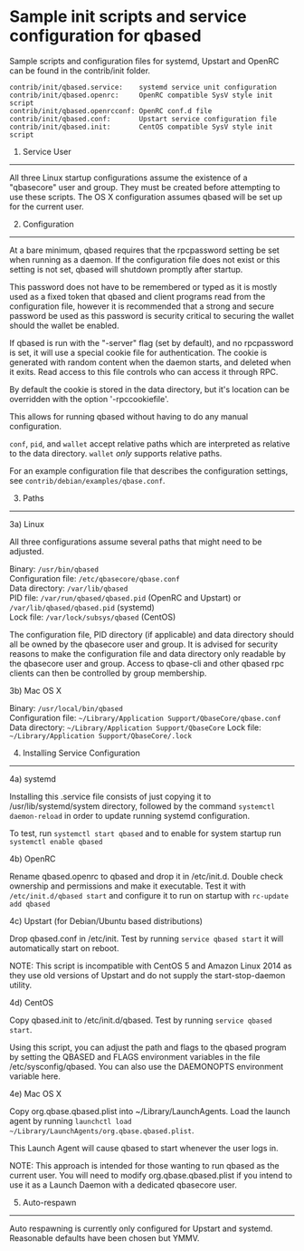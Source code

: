 Sample init scripts and service configuration for qbased
==========================================================

Sample scripts and configuration files for systemd, Upstart and OpenRC
can be found in the contrib/init folder.

    contrib/init/qbased.service:    systemd service unit configuration
    contrib/init/qbased.openrc:     OpenRC compatible SysV style init script
    contrib/init/qbased.openrcconf: OpenRC conf.d file
    contrib/init/qbased.conf:       Upstart service configuration file
    contrib/init/qbased.init:       CentOS compatible SysV style init script

1. Service User
---------------------------------

All three Linux startup configurations assume the existence of a "qbasecore" user
and group.  They must be created before attempting to use these scripts.
The OS X configuration assumes qbased will be set up for the current user.

2. Configuration
---------------------------------

At a bare minimum, qbased requires that the rpcpassword setting be set
when running as a daemon.  If the configuration file does not exist or this
setting is not set, qbased will shutdown promptly after startup.

This password does not have to be remembered or typed as it is mostly used
as a fixed token that qbased and client programs read from the configuration
file, however it is recommended that a strong and secure password be used
as this password is security critical to securing the wallet should the
wallet be enabled.

If qbased is run with the "-server" flag (set by default), and no rpcpassword is set,
it will use a special cookie file for authentication. The cookie is generated with random
content when the daemon starts, and deleted when it exits. Read access to this file
controls who can access it through RPC.

By default the cookie is stored in the data directory, but it's location can be overridden
with the option '-rpccookiefile'.

This allows for running qbased without having to do any manual configuration.

`conf`, `pid`, and `wallet` accept relative paths which are interpreted as
relative to the data directory. `wallet` *only* supports relative paths.

For an example configuration file that describes the configuration settings,
see `contrib/debian/examples/qbase.conf`.

3. Paths
---------------------------------

3a) Linux

All three configurations assume several paths that might need to be adjusted.

Binary:              `/usr/bin/qbased`  
Configuration file:  `/etc/qbasecore/qbase.conf`  
Data directory:      `/var/lib/qbased`  
PID file:            `/var/run/qbased/qbased.pid` (OpenRC and Upstart) or `/var/lib/qbased/qbased.pid` (systemd)  
Lock file:           `/var/lock/subsys/qbased` (CentOS)  

The configuration file, PID directory (if applicable) and data directory
should all be owned by the qbasecore user and group.  It is advised for security
reasons to make the configuration file and data directory only readable by the
qbasecore user and group.  Access to qbase-cli and other qbased rpc clients
can then be controlled by group membership.

3b) Mac OS X

Binary:              `/usr/local/bin/qbased`  
Configuration file:  `~/Library/Application Support/QbaseCore/qbase.conf`  
Data directory:      `~/Library/Application Support/QbaseCore`
Lock file:           `~/Library/Application Support/QbaseCore/.lock`

4. Installing Service Configuration
-----------------------------------

4a) systemd

Installing this .service file consists of just copying it to
/usr/lib/systemd/system directory, followed by the command
`systemctl daemon-reload` in order to update running systemd configuration.

To test, run `systemctl start qbased` and to enable for system startup run
`systemctl enable qbased`

4b) OpenRC

Rename qbased.openrc to qbased and drop it in /etc/init.d.  Double
check ownership and permissions and make it executable.  Test it with
`/etc/init.d/qbased start` and configure it to run on startup with
`rc-update add qbased`

4c) Upstart (for Debian/Ubuntu based distributions)

Drop qbased.conf in /etc/init.  Test by running `service qbased start`
it will automatically start on reboot.

NOTE: This script is incompatible with CentOS 5 and Amazon Linux 2014 as they
use old versions of Upstart and do not supply the start-stop-daemon utility.

4d) CentOS

Copy qbased.init to /etc/init.d/qbased. Test by running `service qbased start`.

Using this script, you can adjust the path and flags to the qbased program by
setting the QBASED and FLAGS environment variables in the file
/etc/sysconfig/qbased. You can also use the DAEMONOPTS environment variable here.

4e) Mac OS X

Copy org.qbase.qbased.plist into ~/Library/LaunchAgents. Load the launch agent by
running `launchctl load ~/Library/LaunchAgents/org.qbase.qbased.plist`.

This Launch Agent will cause qbased to start whenever the user logs in.

NOTE: This approach is intended for those wanting to run qbased as the current user.
You will need to modify org.qbase.qbased.plist if you intend to use it as a
Launch Daemon with a dedicated qbasecore user.

5. Auto-respawn
-----------------------------------

Auto respawning is currently only configured for Upstart and systemd.
Reasonable defaults have been chosen but YMMV.
